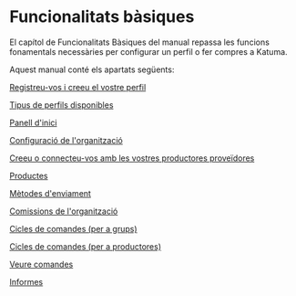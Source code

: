 # Funcionalitats bàsiques

El capítol de Funcionalitats Bàsiques del manual repassa les funcions fonamentals necessàries per configurar un perfil o fer compres a Katuma.

Aquest manual conté els apartats següents:

[Registreu-vos i creeu el vostre perfil](https://guia.katuma.org/basic-features/register-and-create-your-profile)

[Tipus de perfils disponibles](https://guia.katuma.org/basic-features/tipus-de-perfils-disponibles)

[Panell d'inici](https://guia.katuma.org/basic-features/panell-dinici-1)

[Configuració de l'organització](https://guia.katuma.org/basic-features/configuracio-de-lorganitzacio)

[Creeu o connecteu-vos amb les vostres productores proveïdores](https://guia.katuma.org/basic-features/creeu-o-connecteu-vos-amb-les-vostres-productores-proveidores)

[Productes](https://guia.katuma.org/basic-features/productes)

[Mètodes d'enviament](https://guia.katuma.org/basic-features/metodes-denviament)

[Comissions de l'organització](https://guia.katuma.org/basic-features/comissions-de-lorganitzacio)

[Cicles de comandes (per a grups)](https://guia.katuma.org/basic-features/order-cycles-for-hubs)

[Cicles de comandes (per a productores)](https://guia.katuma.org/basic-features/order-cycles-for-producers)

[Veure comandes](https://guia.katuma.org/basic-features/veure-comandes)

[Informes](https://guia.katuma.org/basic-features/informes)
